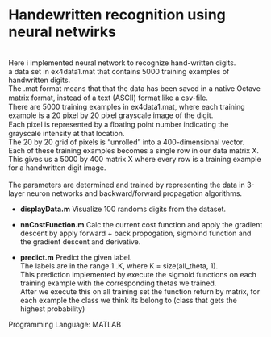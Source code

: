 # Handewritten recognition using neural netwirks
<br/>
Here i implemented neural network to recognize hand-written digits.<br/>
a data set in ex4data1.mat that contains 5000 training examples of handwritten digits.<br/>
The .mat format means that that the data has been saved in a native Octave matrix format, instead of a text (ASCII) format like a 
csv-ﬁle.<br/>
There are 5000 training examples in ex4data1.mat, where each training example is a 20 pixel by 20 pixel grayscale image of the digit.<br/>
Each pixel is represented by a ﬂoating point number indicating the grayscale intensity at that location.<br/>
The 20 by 20 grid of pixels is “unrolled” into a 400-dimensional vector.<br/>
Each of these training examples becomes a single row in our data matrix X.<br/> 
This gives us a 5000 by 400 matrix X where every row is a training example for a handwritten digit image.<br/><br/> 
The parameters are determined and trained by representing the data in 3-layer neuron networks and backward/forward propagation algorithms.
 
+ **displayData.m**
Visualize 100 randoms digits from the dataset. <br/>

+ **nnCostFunction.m**
Calc the current cost function and apply the gradient descent by apply forward + back propogation, sigmoind function and the gradient descent and derivative.<br/>

+ **predict.m**
Predict the given label. <br/>
The labels are in the range 1..K, where K = size(all_theta, 1).<br/>
This prediction implemented by execute the sigmoid functions on each training example with the corresponding thetas we trained. <br/>
After we execute this on all training set the function return by matrix, for each example the class we think its belong to (class that gets the highest probability)<br/>

Programming Language: MATLAB
